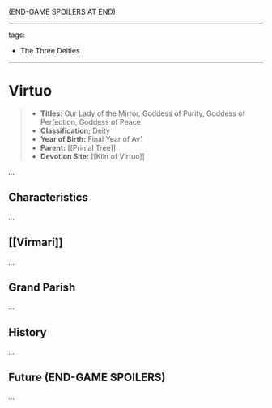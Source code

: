 (END-GAME SPOILERS AT END)

---
tags:
  - The Three Deities
---

# Virtuo

> - **Titles:** Our Lady of the Mirror, Goddess of Purity, Goddess of Perfection, Goddess of Peace
> - **Classification;** Deity
> - **Year of Birth:** Final Year of Av1
> - **Parent:** [[Primal Tree]]
> - **Devotion Site:** [[Kiln of Virtuo]]

*...*

## Characteristics

*...*

## [[Virmari]]

*...*

## Grand Parish

*...*

## History

*...*

## Future (END-GAME SPOILERS)

*...*


